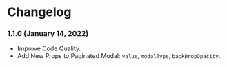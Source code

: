 # Changelog

### 1.1.0 (January 14, 2022)
 - Improve Code Quality.
 - Add New Props to Paginated Modal: `value`, `modalType`, `backDropOpacity`.
